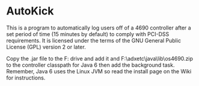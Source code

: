 # AutoKick
This is a program to automatically log users off of a 4690 controller after a set period of time (15 minutes by default)
to comply with PCI-DSS requirements. It is licensed under the terms of the GNU General Public License (GPL) version 2 or later.

Copy the .jar file to the F: drive and add it and F:\adxetc\java\lib\os4690.zip to the controller classpath for Java 6
then add the background task. Remember, Java 6 uses the Linux JVM so read the install page on the Wiki for instructions.
